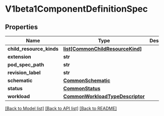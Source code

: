 # V1beta1ComponentDefinitionSpec

## Properties
Name | Type | Description | Notes
------------ | ------------- | ------------- | -------------
**child_resource_kinds** | [**list[CommonChildResourceKind]**](CommonChildResourceKind.md) |  | [optional] 
**extension** | **str** |  | [optional] 
**pod_spec_path** | **str** |  | [optional] 
**revision_label** | **str** |  | [optional] 
**schematic** | [**CommonSchematic**](CommonSchematic.md) |  | [optional] 
**status** | [**CommonStatus**](CommonStatus.md) |  | [optional] 
**workload** | [**CommonWorkloadTypeDescriptor**](CommonWorkloadTypeDescriptor.md) |  | 

[[Back to Model list]](../vela-client/README.md#documentation-for-models) [[Back to API list]](../vela-client/README.md#documentation-for-api-endpoints) [[Back to README]](../vela-client/README.md)

